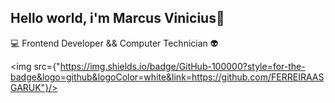 ## Hello world, i'm Marcus Vinicius👋

:computer: Frontend Developer && Computer Technician :alien: 


<img src={"https://img.shields.io/badge/GitHub-100000?style=for-the-badge&logo=github&logoColor=white&link=https://github.com/FERREIRAASGARUK"}/>


<!--
**FERREIRAASGARUK/FERREIRAASGARUK** is a ✨ _special_ ✨ repository because its `README.md` (this file) appears on your GitHub profile.

Here are some ideas to get you started:

- 🔭 I’m currently working on ...
- 🌱 I’m currently learning ...
- 👯 I’m looking to collaborate on ...
- 🤔 I’m looking for help with ...
- 💬 Ask me about ...
- 📫 How to reach me: ...
- 😄 Pronouns: ...
- ⚡ Fun fact: ...
-->

